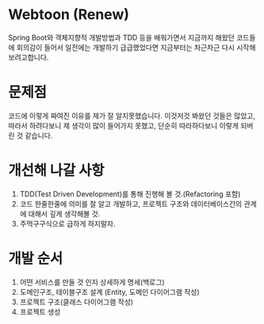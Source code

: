 # Webtoon (Renew)
Spring Boot와 객체지향적 개발방법과 TDD 등을 배워가면서 지금까지 해왔던 코드들에 회의감이 들어서
일전에는 개발하기 급급했었다면 지금부터는 차근차근 다시 시작해보려고합니다.

# 문제점
코드에 이렇게 짜여진 이유를 제가 잘 알지못했습니다. 이것저것 봐왔던 것들은 많았고, 따라서 하려다보니 제 생각이 
많이 들어가지 못했고, 단순히 따라하다보니 이렇게 되버린 것 같습니다. 

# 개선해 나갈 사항
1. TDD(Test Driven Development)를 통해 진행해 볼 것.(Refactoring 포함)
1. 코드 한줄한줄에 의미를 잘 알고 개발하고, 프로젝트 구조와 데이터베이스간의 관계에 대해서 깊게 생각해볼 것.
1. 주먹구구식으로 급하게 하지말자.

# 개발 순서
1. 어떤 서비스를 만들 것 인지 상세하게 명세(백로그)
1. 도메인구조, 테이블구조 설계 (Entity, 도메인 다이어그램 작성)
1. 프로젝트 구조(클래스 다이어그램 작성)
1. 프로젝트 생성